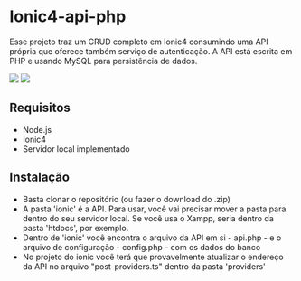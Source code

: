 # Ionic4-api-php

Esse projeto traz um CRUD completo em Ionic4 consumindo uma API própria que oferece também serviço de autenticação. A API está escrita
em PHP e usando MySQL para persistência de dados.

<img src="imgs/login.JPG"/>
<img src="imgs/home.JPG"/>

## Requisitos

* Node.js
* Ionic4
* Servidor local implementado

## Instalação

* Basta clonar o repositório (ou fazer o download do .zip)
* A pasta 'ionic' é a API. Para usar, você vai precisar mover a pasta para dentro do seu servidor local. Se você usa o Xampp, seria dentro da pasta 'htdocs', por exemplo.
* Dentro de 'ionic' você encontra o arquivo da API em si - api.php - e o arquivo de configuração - config.php - com os dados do banco
* No projeto do ionic você terá que provavelmente atualizar o endereço da API no arquivo "post-providers.ts" dentro da pasta 'providers'
